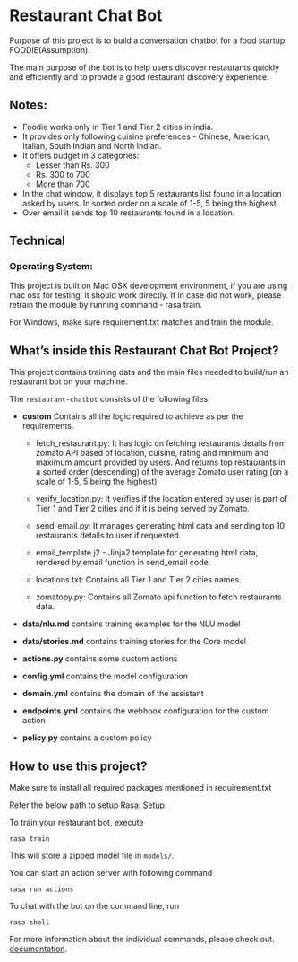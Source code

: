 # Restaurant Chat Bot

Purpose of this project is to build a conversation chatbot for a food startup
FOODIE(Assumption).

The main purpose of the bot is to help users discover restaurants quickly and
efficiently and to provide a good restaurant discovery experience.

## Notes:
- Foodie works only in Tier 1 and Tier 2 cities in india.
- It provides only following cuisine preferences - Chinese, American, Italian,
  South Indian and North Indian.
- It offers budget in 3 categories:
    - Lesser than Rs. 300
    - Rs. 300 to 700
    - More than 700
- In the chat window, it displays top 5 restaurants list found in a location
  asked by users. In sorted order on a scale of 1-5, 5 being the highest.
- Over email it sends top 10 restaurants found in a location.


## Technical
### Operating System:
This project is built on Mac OSX development environment, if you are using
mac osx for testing, it should work directly. If in case did not work, please
retrain the module by running command - rasa train.

For Windows, make sure requirement.txt matches and train the module.

## What’s inside this Restaurant Chat Bot Project?

This project contains training data and the main files needed to build/run
an restaurant bot on your machine.

The `restaurant-chatbot` consists of the following files:

- **custom** Contains all the logic required to achieve as per the requirements.
    - fetch_restaurant.py: It has logic on fetching restaurants details from
      zomato API based of location, cuisine, rating and minimum and maximum amount
      provided by users. And returns top restaurants in a sorted order (descending)
      of the average Zomato user rating (on a scale of 1-5, 5 being the highest)

    - verify_location.py: It verifies if the location entered by user is part of
      Tier 1 and Tier 2 cities and if it is being served by Zomato.

    - send_email.py: It manages generating html data and sending top 10 restaurants
      details to user if requested.

    - email_template.j2 - Jinja2 template for generating html data, rendered by
      email function in send_email code.

    - locations.txt: Contains all Tier 1 and Tier 2 cities names.

    - zomatopy.py: Contains all Zomato api function to fetch restaurants data.

- **data/nlu.md** contains training examples for the NLU model  
- **data/stories.md** contains training stories for the Core model  
- **actions.py** contains some custom actions
- **config.yml** contains the model configuration
- **domain.yml** contains the domain of the assistant  
- **endpoints.yml** contains the webhook configuration for the custom action  
- **policy.py** contains a custom policy


## How to use this project?

Make sure to install all required packages mentioned in requirement.txt

Refer the below path to setup Rasa:
[Setup](https://github.com/raviboodher/Restaurant-Chatbot/blob/master/installation-notes.txt).

To train your restaurant bot, execute
```
rasa train
```
This will store a zipped model file in `models/`.


You can start an action server with following command
```
rasa run actions

```

To chat with the bot on the command line, run
```
rasa shell
```
For more information about the individual commands, please check out.
[documentation](http://rasa.com/docs/rasa/user-guide/command-line-interface/).
